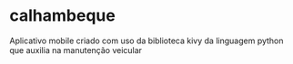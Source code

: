 # calhambeque
Aplicativo mobile criado com uso da biblioteca kivy da linguagem python que auxilia na manutenção veicular
